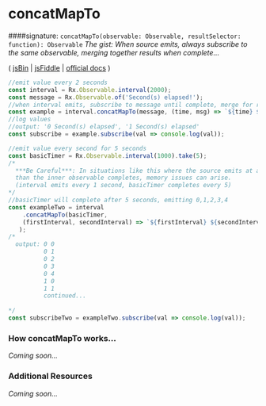 # concatMapTo
####signature: `concatMapTo(observable: Observable, resultSelector: function): Observable`
*The gist: When source emits, always subscribe to the same observable, merging together results when complete...*

( [jsBin](http://jsbin.com/caqiruqula/1/edit?js,console) | [jsFiddle](https://jsfiddle.net/btroncone/La0bam0u/) | [official docs](http://reactivex.io/rxjs/class/es6/Observable.js~Observable.html#instance-method-concatMapTo) )

```js
//emit value every 2 seconds
const interval = Rx.Observable.interval(2000);
const message = Rx.Observable.of('Second(s) elapsed!');
//when interval emits, subscribe to message until complete, merge for result
const example = interval.concatMapTo(message, (time, msg) => `${time} ${msg}`);
//log values
//output: '0 Second(s) elapsed', '1 Second(s) elapsed'
const subscribe = example.subscribe(val => console.log(val));

//emit value every second for 5 seconds
const basicTimer = Rx.Observable.interval(1000).take(5);
/* 
  ***Be Careful***: In situations like this where the source emits at a faster pace
  than the inner observable completes, memory issues can arise.
  (interval emits every 1 second, basicTimer completes every 5)
*/
//basicTimer will complete after 5 seconds, emitting 0,1,2,3,4
const exampleTwo = interval
	.concatMapTo(basicTimer, 
  	(firstInterval, secondInterval) => `${firstInterval} ${secondInterval}`
   );
/*
  output: 0 0
          0 1
          0 2
          0 3
          0 4
          1 0
          1 1
          continued...
          
*/
const subscribeTwo = exampleTwo.subscribe(val => console.log(val));
```

### How concatMapTo works...
*Coming soon...*


### Additional Resources
*Coming soon...*